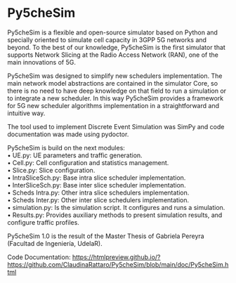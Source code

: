 # Py5cheSim
Py5cheSim is a flexible and open-source simulator based on Python and 
specially oriented to simulate cell capacity in 3GPP 5G networks and beyond. 
To the best of our knowledge, Py5cheSim is the first simulator that supports 
Network Slicing at the Radio Access Network (RAN), one of the main innovations of 5G. 

Py5cheSim was designed to simplify new schedulers implementation. 
The main network model abstractions are contained in the simulator Core, so there is no need to have deep knowledge on that field to run a simulation or to integrate a new scheduler. In this way Py5cheSim provides a framework for 5G new scheduler algorithms implementation in a straightforward and intuitive way.

The tool used to implement Discrete Event Simulation was SimPy and code documentation was made using pydoctor.

Py5cheSim is build on the next modules:<br/>
• UE.py: UE parameters and traffic generation.<br/>
• Cell.py: Cell configuration and statistics management.<br/>
• Slice.py: Slice configuration.<br/>
• IntraSliceSch.py: Base intra slice scheduler implementation.<br/>
• InterSliceSch.py: Base inter slice scheduler implementation.<br/>
• Scheds Intra.py: Other intra slice schedulers implementation.<br/>
• Scheds Inter.py: Other inter slice schedulers implementation.<br/>
• simulation.py: Is the simulation script. It configures and runs a simulation.<br/>
• Results.py: Provides auxiliary methods to present simulation results, and configure traffic profiles.<br/>

Py5cheSim 1.0 is the result of the Master Thesis of Gabriela Pereyra (Facultad de Ingeniería, UdelaR).

Code Documentation: https://htmlpreview.github.io/?https://github.com/ClaudinaRattaro/Py5cheSim/blob/main/doc/Py5cheSim.html

